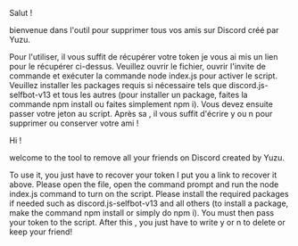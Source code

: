 Salut !

bienvenue dans l'outil pour supprimer tous vos amis sur Discord créé par Yuzu.


Pour l'utiliser, il vous suffit de récupérer votre token je vous ai mis un lien pour le récupérer ci-dessus.
Veuillez ouvrir le fichier, ouvrir l'invite de commande et exécuter la commande node index.js pour activer le script.
Veuillez installer les packages requis si nécessaire tels que discord.js-selfbot-v13 et tous les autres (pour installer un package, faites la commande npm install <nom du package> ou faites simplement npm i).
Vous devez ensuite passer votre jeton au script.
Après sa , il vous suffit d'écrire y ou n pour supprimer ou conserver votre ami !


Hi !

welcome to the tool to remove all your friends on Discord created by Yuzu.


To use it, you just have to recover your token I put you a link to recover it above.
Please open the file, open the command prompt and run the node index.js command to turn on the script.
Please install the required packages if needed such as discord.js-selfbot-v13 and all others (to install a package, make the command npm install <name of the package> or simply do npm i).
You must then pass your token to the script.
After this , you just have to write y or n to delete or keep your friend!
